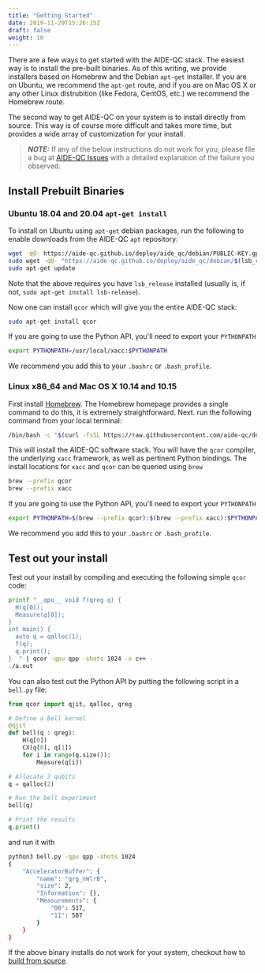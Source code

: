 ```yaml
---
title: "Getting Started"
date: 2019-11-29T15:26:15Z
draft: false
weight: 10
---
```

There are a few ways to get started with the AIDE-QC stack. The easiest way is to install the pre-built binaries. As of this writing, we provide installers based on Homebrew and the Debian `apt-get` installer. If you are on Ubuntu, we recommend the `apt-get` route, and if you are on Mac OS X or any other Linux distrubition (like Fedora, CentOS, etc.) we recommend the Homebrew route. 

The second way to get AIDE-QC on your system is to install directly from source. This way is of course more difficult and takes more time, but provides a wide array of customization for your install. 

> **_NOTE:_** If any of the below instructions do not work for you, please file a bug at [AIDE-QC Issues](https://github.com/aide-qc/aide-qc/issues) with a detailed explanation of the failure you observed. 

## Install Prebuilt Binaries

### Ubuntu 18.04 and 20.04 `apt-get install`
To install on Ubuntu using `apt-get` debian packages, run the following to enable downloads from the AIDE-QC `apt` repository:

```sh
wget -qO- https://aide-qc.github.io/deploy/aide_qc/debian/PUBLIC-KEY.gpg | sudo apt-key add -
sudo wget -qO- "https://aide-qc.github.io/deploy/aide_qc/debian/$(lsb_release -cs)/aide-qc.list" > /etc/apt/sources.list.d/aide-qc.list
sudo apt-get update
```
Note that the above requires you have `lsb_release` installed (usually is, if not, `sudo apt-get install lsb-release`).

Now one can install `qcor` which will give you the entire AIDE-QC stack:
```sh
sudo apt-get install qcor
```

If you are going to use the Python API, you'll need to export your `PYTHONPATH`
```sh
export PYTHONPATH=/usr/local/xacc:$PYTHONPATH
```
We recommend you add this to your `.bashrc` or `.bash_profile`. 

### Linux x86_64 and Mac OS X 10.14 and 10.15
First install [Homebrew](https://brew.sh). The Homebrew homepage provides a single command to do this, it is extremely straightforward. Next. run the following command from your local terminal:
```sh
/bin/bash -c "$(curl -fsSL https://raw.githubusercontent.com/aide-qc/deploy/master/aide_qc/homebrew/install.sh)"
``` 
This will install the AIDE-QC software stack. You will have the `qcor` compiler, the underlying `xacc` framework, as well as pertinent Python bindings. The install locations for `xacc` and `qcor` can be queried using `brew`
```sh
brew --prefix qcor
brew --prefix xacc
```

If you are going to use the Python API, you'll need to export your `PYTHONPATH`
```sh
export PYTHONPATH=$(brew --prefix qcor):$(brew --prefix xacc):$PYTHONPATH
```
We recommend you add this to your `.bashrc` or `.bash_profile`. 

## Test out your install
Test out your install by compiling and executing the following simple `qcor` code:
```sh
printf "__qpu__ void f(qreg q) {
  H(q[0]);
  Measure(q[0]);
}
int main() {
  auto q = qalloc(1);
  f(q);
  q.print();
}  " | qcor -qpu qpp -shots 1024 -x c++ -
./a.out
```

You can also test out the Python API by putting the following script in a `bell.py` file:
```python
from qcor import qjit, qalloc, qreg

# Define a Bell kernel
@qjit
def bell(q : qreg):
    H(q[0])
    CX(q[0], q[1])
    for i in range(q.size()):
        Measure(q[i])

# Allocate 2 qubits
q = qalloc(2)

# Run the bell experiment
bell(q)

# Print the results
q.print()
```
and run it with 
```sh
python3 bell.py -qpu qpp -shots 1024
{
    "AcceleratorBuffer": {
        "name": "qrg_nWlrB",
        "size": 2,
        "Information": {},
        "Measurements": {
            "00": 517,
            "11": 507
        }
    }
}
```

If the above binary installs do not work for your system, checkout how to [build from source](getting_started/build_from_source.md).
